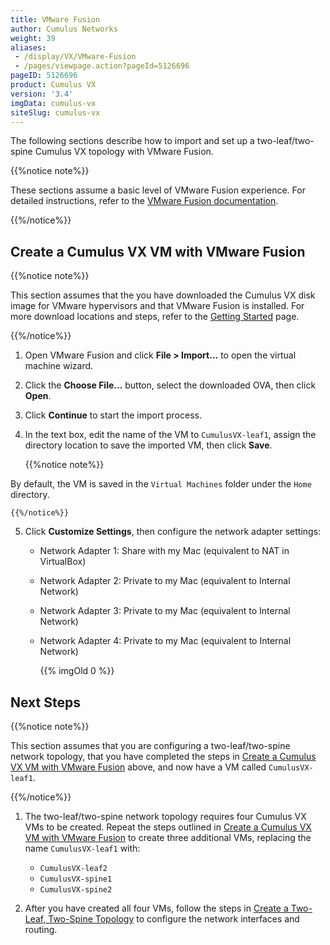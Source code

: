```yaml
---
title: VMware Fusion
author: Cumulus Networks
weight: 39
aliases:
 - /display/VX/VMware-Fusion
 - /pages/viewpage.action?pageId=5126696
pageID: 5126696
product: Cumulus VX
version: '3.4'
imgData: cumulus-vx
siteSlug: cumulus-vx
---
```

The following sections describe how to import and set up a
two-leaf/two-spine Cumulus VX topology with VMware Fusion.

{{%notice note%}}

These sections assume a basic level of VMware Fusion experience. For
detailed instructions, refer to the 
[VMware Fusion documentation](https://www.vmware.com/support/pubs/fusion_pubs.html).

{{%/notice%}}

## Create a Cumulus VX VM with VMware Fusion

{{%notice note%}}

This section assumes that the you have downloaded the Cumulus VX disk
image for VMware hypervisors and that VMware Fusion is installed. For
more download locations and steps, refer to the
[Getting Started](/cumulus-vx/Getting-Started/) page.

{{%/notice%}}

1.  Open VMware Fusion and click **File \> Import...** to open the
    virtual machine wizard.

2.  Click the **Choose File...** button, select the downloaded OVA, then
    click **Open**.

3.  Click **Continue** to start the import process.

4.  In the text box, edit the name of the VM to `CumulusVX-leaf1`,
    assign the directory location to save the imported VM, then click
    **Save**.

    {{%notice note%}}

By default, the VM is saved in the `Virtual Machines` folder under
    the `Home` directory.

    {{%/notice%}}

5.  Click **Customize Settings**, then configure the network adapter
    settings:

      - Network Adapter 1: Share with my Mac (equivalent to NAT in VirtualBox)
      - Network Adapter 2: Private to my Mac (equivalent to Internal Network)
      - Network Adapter 3: Private to my Mac (equivalent to Internal Network)
      - Network Adapter 4: Private to my Mac (equivalent to Internal Network)

        {{% imgOld 0 %}}

## Next Steps

{{%notice note%}}

This section assumes that you are configuring a two-leaf/two-spine
network topology, that you have completed the steps in
[Create a Cumulus VX VM with VMware Fusion](#create-a-cumulus-vx-vm-with-vmware-fusion)
above, and now have a VM called `CumulusVX-leaf1`.

{{%/notice%}}

1.  The two-leaf/two-spine network topology requires four Cumulus VX VMs
    to be created. Repeat the steps outlined in
    [Create a Cumulus VX VM with VMware Fusion](#create-a-cumulus-vx-vm-with-vmware-fusion)
    to create three additional VMs, replacing the name `CumulusVX-leaf1` with:

      - `CumulusVX-leaf2`
      - `CumulusVX-spine1`
      - `CumulusVX-spine2`

2.  After you have created all four VMs, follow the steps in
    [Create a Two-Leaf, Two-Spine Topology](/cumulus-vx/Create-a-Two-Leaf-Two-Spine-Topology)
    to configure the network interfaces and routing.
